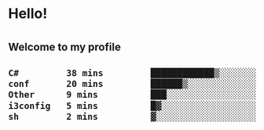 
<h1>Hello!<h1>
<h2>Welcome to my profile<h2>

<!--START_SECTION:waka-->

```txt
C#         38 mins         ████████████▒░░░░░░░░░░░░   49.07 %
conf       20 mins         ██████▒░░░░░░░░░░░░░░░░░░   25.79 %
Other      9 mins          ███░░░░░░░░░░░░░░░░░░░░░░   12.17 %
i3config   5 mins          █▓░░░░░░░░░░░░░░░░░░░░░░░   06.41 %
sh         2 mins          ▓░░░░░░░░░░░░░░░░░░░░░░░░   02.66 %
```

<!--END_SECTION:waka-->
